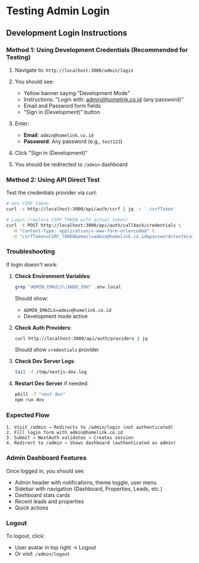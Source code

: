# Testing Admin Login

## Development Login Instructions

### Method 1: Using Development Credentials (Recommended for Testing)

1. Navigate to: `http://localhost:3000/admin/login`

2. You should see:
   - Yellow banner saying "Development Mode"
   - Instructions: "Login with: admin@homelink.co.id (any password)"
   - Email and Password form fields
   - "Sign in (Development)" button

3. Enter:
   - **Email**: `admin@homelink.co.id`
   - **Password**: Any password (e.g., `test123`)

4. Click "Sign in (Development)"

5. You should be redirected to `/admin` dashboard

### Method 2: Using API Direct Test

Test the credentials provider via curl:

```bash
# Get CSRF token
curl -s http://localhost:3000/api/auth/csrf | jq -r '.csrfToken'

# Login (replace CSRF_TOKEN with actual token)
curl -X POST http://localhost:3000/api/auth/callback/credentials \
  -H "Content-Type: application/x-www-form-urlencoded" \
  -d "csrfToken=CSRF_TOKEN&email=admin@homelink.co.id&password=test&callbackUrl=%2Fadmin"
```

### Troubleshooting

If login doesn't work:

1. **Check Environment Variables**:
   ```bash
   grep "ADMIN_EMAILS\|NODE_ENV" .env.local
   ```
   Should show:
   - `ADMIN_EMAILS=admin@homelink.co.id`
   - Development mode active

2. **Check Auth Providers**:
   ```bash
   curl http://localhost:3000/api/auth/providers | jq
   ```
   Should show `credentials` provider

3. **Check Dev Server Logs**:
   ```bash
   tail -f /tmp/nextjs-dev.log
   ```

4. **Restart Dev Server** if needed:
   ```bash
   pkill -f "next dev"
   npm run dev
   ```

### Expected Flow

```
1. Visit /admin → Redirects to /admin/login (not authenticated)
2. Fill login form with admin@homelink.co.id
3. Submit → NextAuth validates → Creates session
4. Redirect to /admin → Shows dashboard (authenticated as admin)
```

### Admin Dashboard Features

Once logged in, you should see:
- Admin header with notifications, theme toggle, user menu
- Sidebar with navigation (Dashboard, Properties, Leads, etc.)
- Dashboard stats cards
- Recent leads and properties
- Quick actions

### Logout

To logout, click:
- User avatar in top right → Logout
- Or visit: `/admin/logout`
